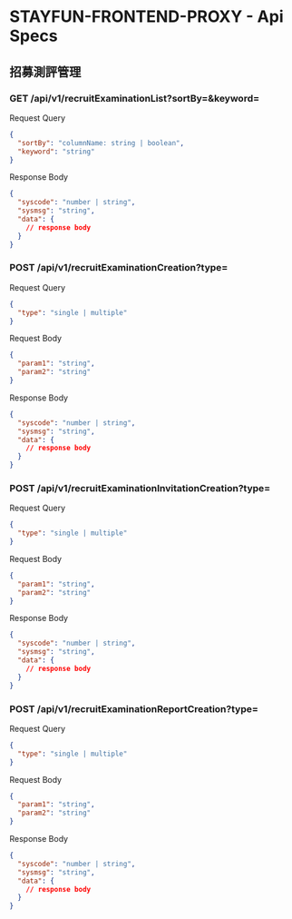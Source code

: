 # STAYFUN-FRONTEND-PROXY - Api Specs

## 招募測評管理

### GET /api/v1/recruitExaminationList?sortBy=&keyword=

Request Query

```json
{
  "sortBy": "columnName: string | boolean",
  "keyword": "string"
}
```

Response Body

```json
{
  "syscode": "number | string",
  "sysmsg": "string",
  "data": {
    // response body
  }
}
```

### POST /api/v1/recruitExaminationCreation?type=

Request Query

```json
{
  "type": "single | multiple"
}
```

Request Body

```json
{
  "param1": "string",
  "param2": "string"
}
```

Response Body

```json
{
  "syscode": "number | string",
  "sysmsg": "string",
  "data": {
    // response body
  }
}
```

### POST /api/v1/recruitExaminationInvitationCreation?type=

Request Query

```json
{
  "type": "single | multiple"
}
```

Request Body

```json
{
  "param1": "string",
  "param2": "string"
}
```

Response Body

```json
{
  "syscode": "number | string",
  "sysmsg": "string",
  "data": {
    // response body
  }
}
```

### POST /api/v1/recruitExaminationReportCreation?type=

Request Query

```json
{
  "type": "single | multiple"
}
```

Request Body

```json
{
  "param1": "string",
  "param2": "string"
}
```

Response Body

```json
{
  "syscode": "number | string",
  "sysmsg": "string",
  "data": {
    // response body
  }
}
```
